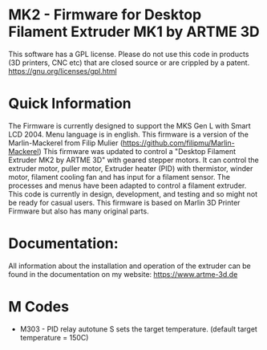 MK2 - Firmware for Desktop Filament Extruder MK1 by ARTME 3D
==========================
This software has a GPL license.
Please do not use this code in products (3D printers, CNC etc) that are closed source or are crippled by a patent.
https://gnu.org/licenses/gpl.html


Quick Information
===================
The Firmware is currently designed to support the MKS Gen L with Smart LCD 2004. Menu language is in english.
This firmware is a version of the Marlin-Mackerel from Filip Mulier (https://github.com/filipmu/Marlin-Mackerel)
This firmware was updated to control a "Desktop Filament Extruder MK2 by ARTME 3D" with geared stepper motors. It can control the extruder motor, puller motor, Extruder heater (PID) with thermistor, winder motor, filament cooling fan and has input for a filament sensor.  The processes and menus have been adapted to control a filament extruder.  This code is currently in design, development, and testing and so might not be ready for casual users.
This firmware is based on Marlin 3D Printer Firmware but also has many original parts.

Documentation:
=========

All information about the installation and operation of the extruder can be found in the documentation on my website: https://www.artme-3d.de


M Codes
=======

*  M303 - PID relay autotune S<temperature> sets the target temperature. (default target temperature = 150C)








